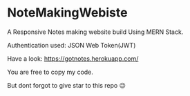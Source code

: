 # NoteMakingWebiste

A Responsive Notes making website build Using MERN Stack.

Authentication used: JSON Web Token(JWT)

Have a look:
https://gotnotes.herokuapp.com/

You are free to copy my code.

But dont forgot to give star to this repo 😉
